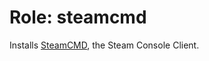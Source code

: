 # Role: steamcmd

Installs [SteamCMD](https://developer.valvesoftware.com/wiki/SteamCMD#Linux), the Steam Console Client.